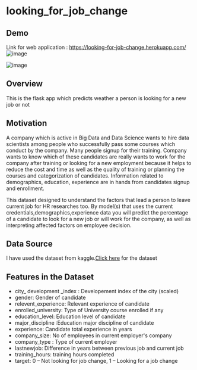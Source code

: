 # looking_for_job_change

## Demo
Link for web application : https://looking-for-job-change.herokuapp.com/
![image](https://user-images.githubusercontent.com/70757239/107154254-ef422600-6997-11eb-9ecf-3ea2ada19de4.png)

![image](https://user-images.githubusercontent.com/70757239/107154389-b6ef1780-6998-11eb-89ab-3a8e33cc4084.png)

## Overview
This is the flask app which predicts weather a person is looking for a new job or not

## Motivation
A company which is active in Big Data and Data Science wants to hire data scientists among people who successfully pass some courses which conduct by the company. Many people signup for their training. Company wants to know which of these candidates are really wants to work for the company after training or looking for a new employment because it helps to reduce the cost and time as well as the quality of training or planning the courses and categorization of candidates. Information related to demographics, education, experience are in hands from candidates signup and enrollment.

This dataset designed to understand the factors that lead a person to leave current job for HR researches too. By model(s) that uses the current credentials,demographics,experience data you will predict the percentage of a candidate to look for a new job or will work for the company, as well as interpreting affected factors on employee decision.

## Data Source
I have used the dataset from kaggle.[Click here](https://www.kaggle.com/arashnic/hr-analytics-job-change-of-data-scientists) for the dataset

## Features in the Dataset
- city_ development _index : Developement index of the city (scaled)
- gender: Gender of candidate
- relevent_experience: Relevant experience of candidate
- enrolled_university: Type of University course enrolled if any
- education_level: Education level of candidate
- major_discipline :Education major discipline of candidate
- experience: Candidate total experience in years
- company_size: No of employees in current employer's company
- company_type : Type of current employer
- lastnewjob: Difference in years between previous job and current job
- training_hours: training hours completed
- target: 0 – Not looking for job change, 1 – Looking for a job change
